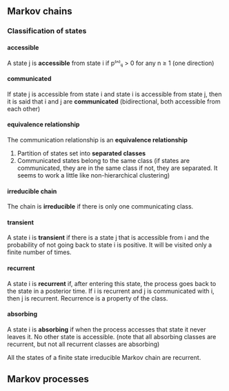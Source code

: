 ## Markov chains

### Classification of states

#### accessible
A state j is **accessible** from state i if p⁽ⁿ⁾ᵢⱼ > 0 
for any n ≥ 1 
(one direction)

#### communicated
If state j is accessible from state i 
and state i is accessible from state j, 
then it is said that i and j are **communicated**
(bidirectional, both accessible from each other)

#### equivalence relationship
The communication relationship is an 
**equivalence relationship**
  1. Partition of states set into **separated classes**
  2. Communicated states belong to the same class
  (if states are communicated, they are in the same
   class if not, they are separated. It seems to work a
   little like non-hierarchical clustering)

#### irreducible chain
The chain is **irreducible** if there is only one 
communicating class.

#### transient
A state i is **transient** if there is a state j 
that is accessible from i and the probability of 
not going back to state i is positive. It will be 
visited only a finite number of times.

#### recurrent
A state i is **recurrent** if, after entering this 
state, the process goes back to the state in a 
posterior time. If i is recurrent and j is 
communicated with i, then j is recurrent.
Recurrence is a property of the class.

#### absorbing
A state i is **absorbing** if when the process 
accesses that state it never leaves it. No other 
state is accessible.
(note that all absorbing classes are recurrent, 
 but not all recurrent classes are absorbing)

All the states of a finite state irreducible 
Markov chain are recurrent.

## Markov processes

